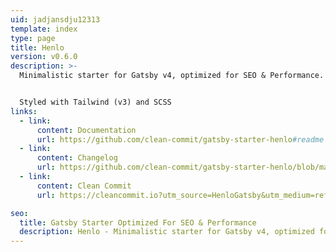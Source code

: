 ```yaml
---
uid: jadjansdju12313
template: index
type: page
title: Henlo
version: v0.6.0
description: >-
  Minimalistic starter for Gatsby v4, optimized for SEO & Performance. 


  Styled with Tailwind (v3) and SCSS
links:
  - link:
      content: Documentation
      url: https://github.com/clean-commit/gatsby-starter-henlo#readme
  - link:
      content: Changelog
      url: https://github.com/clean-commit/gatsby-starter-henlo/blob/master/CHANGELOG.md
  - link:
      content: Clean Commit
      url: https://cleancommit.io?utm_source=HenloGatsby&utm_medium=referral

seo:
  title: Gatsby Starter Optimized For SEO & Performance
  description: Henlo - Minimalistic starter for Gatsby v4, optimized for SEO & Performance. Styled with Tailwind & SCSS. Created by Clean Commit.
---
```

